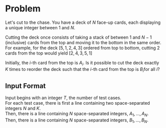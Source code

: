 # Problem

Let's cut to the chase. You have a deck of $N$ face-up cards, each displaying a unique integer between $1$ and $N$.

Cutting the deck once consists of taking a stack of between $1$ and $N - 1$ (inclusive) cards from the top and moving it to the bottom in the same order. For example, for the deck $[5,1,2,4,3]$ ordered from top to bottom, cutting 2 cards from the top would yield $[2,4,3,5,1]$

Initially, the $i$-th card from the top is $A_i$​. Is it possible to cut the deck exactly $K$ times to reorder the deck such that the $i$-th card from the top is $B_i$​ for all $i$?

## Input Format

Input begins with an integer $T$, the number of test cases.  
For each test case, there is first a line containing two space-separated integers $N$ and $K$.  
Then, there is a line containing $N$ space-separated integers, $A_1,...,A_N$​.  
Then, there is a line containing $N$ space-separated integers, $B_1,...,B_N$​.
